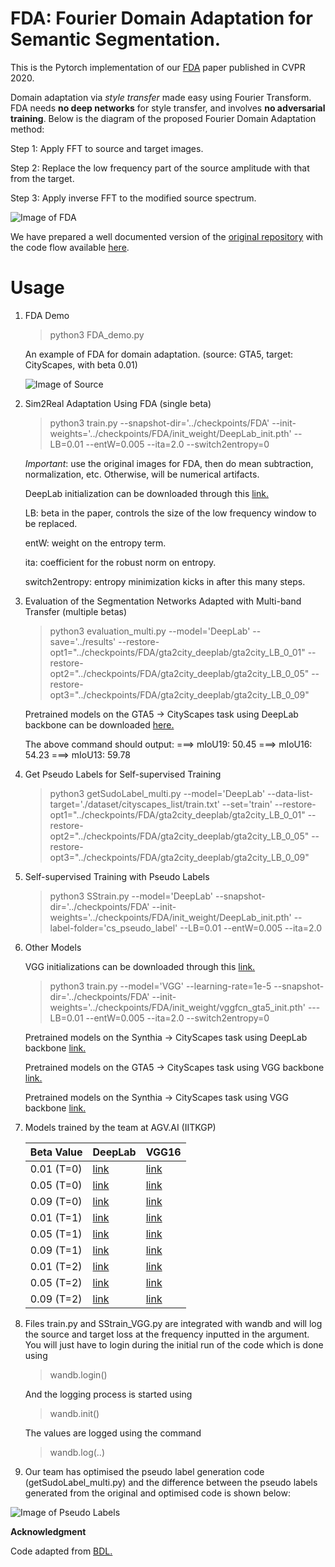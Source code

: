 # FDA: Fourier Domain Adaptation for Semantic Segmentation.

This is the Pytorch implementation of our [FDA](https://openaccess.thecvf.com/content_CVPR_2020/papers/Yang_FDA_Fourier_Domain_Adaptation_for_Semantic_Segmentation_CVPR_2020_paper.pdf) paper published in CVPR 2020.

Domain adaptation via *style transfer* made easy using Fourier Transform. FDA needs **no deep networks** for style transfer, and involves **no adversarial training**. Below is the diagram of the proposed Fourier Domain Adaptation method:

Step 1: Apply FFT to source and target images.

Step 2: Replace the low frequency part of the source amplitude with that from the target.

Step 3: Apply inverse FFT to the modified source spectrum.

![Image of FDA](https://github.com/YanchaoYang/FDA/blob/master/demo_images/FDA.png)

We have prepared a well documented version of the [original repository](https://github.com/YanchaoYang/FDA) with the code flow available [here](https://drive.google.com/file/d/1Ondj__Dqzf6bytJeN4gwnUpyf3AIuyjy/view?usp=sharing).

# Usage

1. FDA Demo
   
   > python3 FDA_demo.py
   
   An example of FDA for domain adaptation. (source: GTA5, target: CityScapes, with beta 0.01)
   
   ![Image of Source](https://github.com/YanchaoYang/FDA/blob/master/demo_images/example.png)


2. Sim2Real Adaptation Using FDA (single beta)

   > python3 train.py --snapshot-dir='../checkpoints/FDA' --init-weights='../checkpoints/FDA/init_weight/DeepLab_init.pth' 
                      --LB=0.01 --entW=0.005 --ita=2.0 --switch2entropy=0

   *Important*: use the original images for FDA, then do mean subtraction, normalization, etc. Otherwise, will be numerical artifacts.

   DeepLab initialization can be downloaded through this [link.](https://drive.google.com/file/d/1dk_4JJZBj4OZ1mkfJ-iLLWPIulQqvHQd/view?usp=sharing)

   LB: beta in the paper, controls the size of the low frequency window to be replaced.

   entW: weight on the entropy term.
   
   ita: coefficient for the robust norm on entropy.
   
   switch2entropy: entropy minimization kicks in after this many steps.


3. Evaluation of the Segmentation Networks Adapted with Multi-band Transfer (multiple betas)

   > python3 evaluation_multi.py --model='DeepLab' --save='../results' 
                                 --restore-opt1="../checkpoints/FDA/gta2city_deeplab/gta2city_LB_0_01" 
                                 --restore-opt2="../checkpoints/FDA/gta2city_deeplab/gta2city_LB_0_05" 
                                 --restore-opt3="../checkpoints/FDA/gta2city_deeplab/gta2city_LB_0_09"

   Pretrained models on the GTA5 -> CityScapes task using DeepLab backbone can be downloaded [here.](https://drive.google.com/file/d/1HueawBlg6RFaKNt2wAX__1vmmupKqHmS/view?usp=sharing)
   
   The above command should output:
       ===> mIoU19: 50.45
       ===> mIoU16: 54.23
       ===> mIoU13: 59.78
       

4. Get Pseudo Labels for Self-supervised Training

   > python3 getSudoLabel_multi.py --model='DeepLab' --data-list-target='./dataset/cityscapes_list/train.txt' --set='train' 
                                   --restore-opt1="../checkpoints/FDA/gta2city_deeplab/gta2city_LB_0_01" 
                                   --restore-opt2="../checkpoints/FDA/gta2city_deeplab/gta2city_LB_0_05" 
                                   --restore-opt3="../checkpoints/FDA/gta2city_deeplab/gta2city_LB_0_09"


5. Self-supervised Training with Pseudo Labels

   > python3 SStrain.py --model='DeepLab' --snapshot-dir='../checkpoints/FDA' --init-weights='../checkpoints/FDA/init_weight/DeepLab_init.pth' 
                        --label-folder='cs_pseudo_label' --LB=0.01 --entW=0.005 --ita=2.0

6. Other Models

   VGG initializations can be downloaded through this [link.](https://drive.google.com/file/d/1pgHtwBKUcbAyItnU4hgMb96UfY1PGiCv/view?usp=sharing)
   
    > python3 train.py --model='VGG' --learning-rate=1e-5 --snapshot-dir='../checkpoints/FDA' --init-weights='../checkpoints/FDA/init_weight/vggfcn_gta5_init.pth' 
    ---LB=0.01 --entW=0.005 --ita=2.0 --switch2entropy=0
   
   Pretrained models on the Synthia -> CityScapes task using DeepLab backbone [link.](https://drive.google.com/file/d/1FRI_KIWnubyknChhTOAVl6ZsPxzvEXce/view?usp=sharing)
   
   Pretrained models on the GTA5 -> CityScapes task using VGG backbone [link.](https://drive.google.com/file/d/15Az8DFaLw1kTgt82KX9rI6S85n7iesdc/view?usp=sharing)
   
   Pretrained models on the Synthia -> CityScapes task using VGG backbone [link.](https://drive.google.com/file/d/1SC7sxKtic_7ClFmAZDlrBqRaL0pvKYZ8/view?usp=sharing)
   
7. Models trained by the team at AGV.AI (IITKGP)
    
   | Beta Value | DeepLab | VGG16 |
   |------------|---------|-------|
   | 0.01 (T=0) | [link](https://drive.google.com/drive/folders/1101cMmEKlkBQ-oMLFWLaU0sn_y-AHRqs?usp=sharing)    | [link](https://drive.google.com/drive/folders/1py_CXSFTu9t4jNDVOb2RmtVQgXfSm7ur?usp=sharing)  |
   | 0.05 (T=0) | [link](https://drive.google.com/drive/folders/1PEYoOe65TRIWcNG45qMEMZAL7hjWbO5U?usp=sharing)    | [link](https://drive.google.com/drive/folders/1-NlVPgHvFBcN0Wb4oA5vkOdeRR1Z_7p2?usp=sharing)  |
   | 0.09 (T=0) | [link](https://drive.google.com/drive/folders/17qXK696NaQv5tBnOFLZ_mTWPp8NAY5jQ?usp=sharing)    | [link](https://drive.google.com/drive/folders/1ZwuBmLk6D_8YgsoG3gEzOeE2Ohh0htiX?usp=sharing)  |
   | 0.01 (T=1) | [link](https://drive.google.com/drive/folders/12Ae-TrGcIAb91gm49PlA-Quc98A7J_Xe?usp=sharing)    | [link](https://drive.google.com/drive/folders/1ldFTVY55QEUj1NY-h7_UXYKGoMlnO6s-?usp=sharing)  |
   | 0.05 (T=1) | [link](https://drive.google.com/drive/folders/1YomOo27v2uIWNy78wjG7mdLl5D_JA5d0?usp=sharing)    | [link](https://drive.google.com/drive/folders/1yhGNQiWS2dBcw3IRr1mTEZJ3F28Jy203?usp=sharing)  |
   | 0.09 (T=1) | [link](https://drive.google.com/drive/folders/1Yi99lTKkKxzMWsm_0vH0kCcHH36CdzgQ?usp=sharing)    | [link](https://drive.google.com/drive/folders/1-VT3vLlxqV3cj0NaMzcFznrPM4Arfgjw?usp=sharing)  |
   | 0.01 (T=2) | [link](https://drive.google.com/drive/folders/11JzUB4uYA3e_lB9Zoe9-iaGPbSXNXwYT?usp=sharing)    | [link](https://drive.google.com/drive/folders/1-IybTsqIabjOpZzj8urlDxONoey8jCSb?usp=sharing)  |
   | 0.05 (T=2) | [link](https://drive.google.com/drive/folders/1z-4fptNdhfFzledC_0YQ2sfOY9qJHCrB?usp=sharing)    | [link](https://drive.google.com/drive/folders/1-RrWb11LGBcdiLaq1SQdjsPOdy7kxTXz?usp=sharing)  |
   | 0.09 (T=2) | [link](https://drive.google.com/drive/folders/1bNG4jdqinHSC1ELYFYyqpCj6r4Li-8Sz?usp=sharing)    | [link](https://drive.google.com/drive/folders/1XUx3nv614A7d8LCTdRyTn9lupQhpTqpS?usp=sharing)  |

8. Files train.py and SStrain_VGG.py are integrated with wandb and will log the source and target loss at the frequency inputted in the argument. You will just have to login        during the initial run of the code which is done using

   > wandb.login()
   
   And the logging process is started using 
   
   > wandb.init()
   
   The values are logged using the command
   
   > wandb.log(..)

9. Our team has optimised the pseudo label generation code (getSudoLabel_multi.py) and the difference between the pseudo labels generated from the original and optimised code is shown below:

![Image of Pseudo Labels](https://github.com/thefatbandit/FDA/blob/master/demo_images/example2.png)

**Acknowledgment**

Code adapted from [BDL.](https://github.com/liyunsheng13/BDL)
